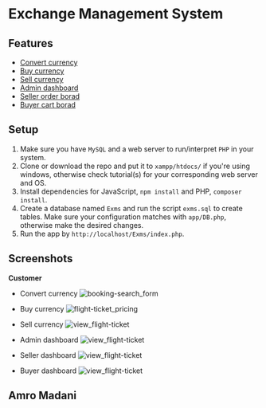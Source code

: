 # Exchange Management System 

## Features
- [Convert currency](#screenshots)
- [Buy currency](#screenshots)
- [Sell currency](#screenshots)
- [Admin dashboard](#screenshots)
- [Seller order borad](#screenshots)
- [Buyer cart borad](#screenshots)
  
## Setup
1. Make sure you have `MySQL` and a web server to run/interpret `PHP` in your system.
2. Clone or download the repo and put it to `xampp/htdocs/` if you're using windows, otherwise check tutorial(s) for your corresponding web server and OS. 
3. Install dependencies for JavaScript, `npm install` and PHP, `composer install`.
4. Create a database named `Exms` and run the script `exms.sql` to create tables. Make sure your configuration matches with `app/DB.php`, otherwise make the desired changes.
5. Run the app by `http://localhost/Exms/index.php`.
 

## Screenshots
**Customer**

- Convert currency
![booking-search_form]()

- Buy currency
![flight-ticket_pricing]()

- Sell currency
![view_flight-ticket]()

- Admin dashboard
![view_flight-ticket]()


- Seller dashboard
![view_flight-ticket]()


- Buyer dashboard
![view_flight-ticket]()


## Amro Madani

